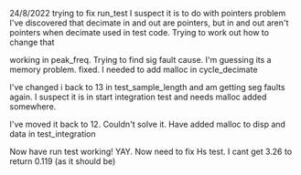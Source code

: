24/8/2022
trying to fix run_test
I suspect it is to do with pointers problem
I've discovered that decimate in and out are pointers, but in and out aren't pointers when decimate used in test code. 
Trying to work out how to change that

working in peak_freq. Trying to find sig fault cause. I'm guessing its a memory problem.
fixed. I needed to add malloc in cycle_decimate

I've changed i back to 13 in test_sample_length and am getting seg faults again. I suspect it is in start integration test and 
needs malloc added somewhere.

I've moved it back to 12. Couldn't solve it. Have added malloc to disp and data in test_integration

Now have run test working! YAY. 
Now need to fix Hs test. I cant get 3.26 to return 0.119 (as it should be)

